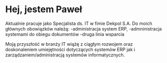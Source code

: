 # Hej, jestem Paweł
Aktualnie pracuje jako Specjalista ds. IT w fimie Dekpol S.A.
Do moich głównych obowiązków należą:
-administracja system ERP,
-admninistracja systemami do obiegu dokumentów
-druga linia wsparcia

Moją przyszłość w branży IT wiążę z ciągłym rozwojem oraz doskonaleniem umiejętności dotyczących systemów ERP jak i zarządzaniem/administracją systemów informatycznych.

